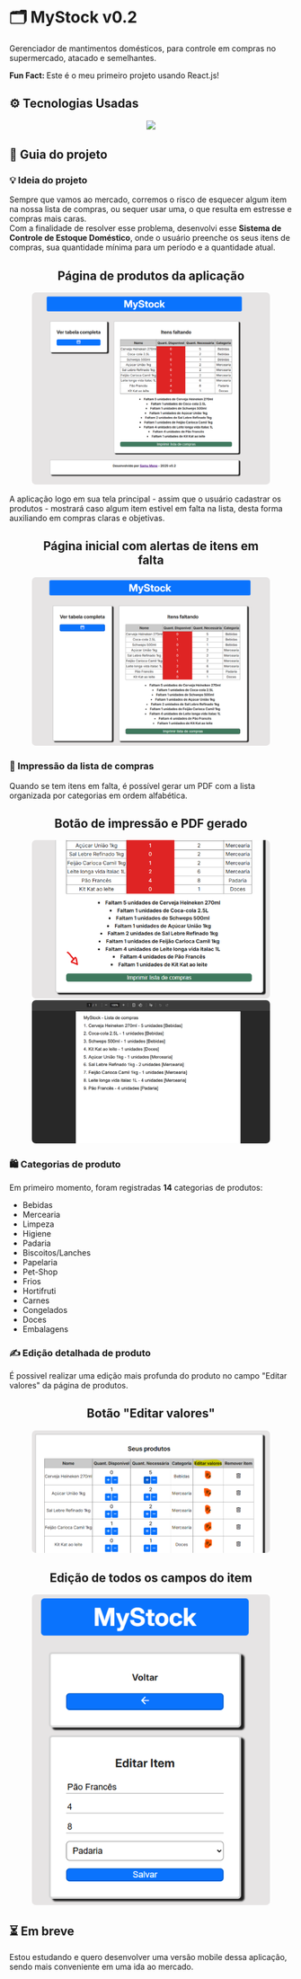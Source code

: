 # 🗂️ MyStock v0.2

Gerenciador de mantimentos domésticos, para controle em compras no supermercado, atacado e semelhantes.<br>
<p><strong>Fun Fact: </strong>Este é o meu primeiro projeto usando React.js!</p>

## ⚙️ Tecnologias Usadas
<p align="center">
  <a>
    <img src="https://skillicons.dev/icons?i=html,css,js,react" />
  </a>
</p>

## 📄 Guia do projeto

### 💡 Ideia do projeto

Sempre que vamos ao mercado, corremos o risco de esquecer algum item na nossa lista de compras, ou sequer usar uma, o que resulta em estresse e compras mais caras.<br>
Com a finalidade de resolver esse problema, desenvolvi esse <strong>Sistema de Controle de Estoque Doméstico</strong>, onde o usuário preenche os seus itens de compras, sua quantidade mínima para um período e a quantidade atual.<br> 
<figure>
    <figcaption><h2 align="center">Página de produtos da aplicação</h2></figcaption>
    <img src="./capturas/captura01.png" style="border-radius:7px;">
</figure>
A aplicação logo em sua tela principal - assim que o usuário cadastrar os produtos - mostrará caso algum item estivel em falta na lista, desta forma auxiliando em compras claras e objetivas.
<figure>
    <figcaption><h2 align="center">Página inicial com alertas de itens em falta</h2></figcaption>
    <img src="./capturas/captura02.png" style="border-radius:7px;">
</figure>

### 🛒 Impressão da lista de compras
Quando se tem itens em falta, é possível gerar um PDF com a lista organizada por categorias em ordem alfabética.

<figure>
    <figcaption><h2 align="center">Botão de impressão e PDF gerado</h2></figcaption>
    <img src="./capturas/captura05.png" style="border-radius:7px;">
    <img src="./capturas/captura06.png" style="border-radius:7px;">
</figure>

### 🛍 Categorias de produto

Em primeiro momento, foram registradas <strong>14</strong> categorias de produtos:
- Bebidas
- Mercearia
- Limpeza
- Higiene
- Padaria
- Biscoitos/Lanches
- Papelaria
- Pet-Shop
- Frios
- Hortifruti
- Carnes
- Congelados
- Doces
- Embalagens

### ✍ Edição detalhada de produto
É possivel realizar uma edição mais profunda do produto no campo "Editar valores" da página de produtos.
<figure>
    <figcaption><h2 align="center">Botão "Editar valores"</h2></figcaption>
        <img src="./capturas/captura03.png" style="border-radius:7px;">
</figure>
<figure align="center">
    <figcaption><h2 align="center">Edição de todos os campos do item</h2></figcaption>
        <img src="./capturas/captura04.png" style="border-radius:7px;">
</figure>

## ⏳ Em breve
Estou estudando e quero desenvolver uma versão mobile dessa aplicação, sendo mais conveniente em uma ida ao mercado.
